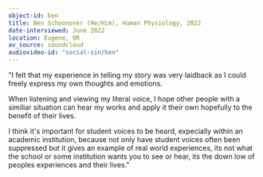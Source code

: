 ```yaml
---
object-id: ben
title: Ben Schoonover (He/Him), Human Physiology, 2022
date-interviewed: June 2022
location: Eugene, OR
av_source: soundcloud
audiovideo-id: "social-sin/ben"
---
```


"I felt that my experience in telling my story was very laidback as I could freely express my own thoughts and emotions.

When listening and viewing my literal voice, I hope other people with a similiar situation can hear my works and apply it their own hopefully to the benefit of their lives.

I think it's important for student voices to be heard, expecially within an academic institution, because not only have student voices often been suppressed but it gives an example of real world experiences, its not what the school or some institution wants you to see or hear, its the down low of peoples experiences and their lives."
